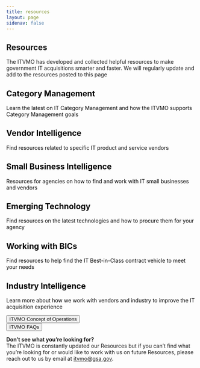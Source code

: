 ```yaml
---
title: resources
layout: page
sidenav: false
---
```


<section class="grid-container clearfix padding-left-0 padding-right-1">
<h1 class="margin-top-0">Resources</h1>
<p>The ITVMO  has developed and collected helpful resources to make government IT  acquisitions smarter and faster. We will regularly update and add to the resources posted to this page</p>
<div class="grid-row">
  <div class="tablet:grid-col-6 padding-1">
      <a href="/category-mngmt/" style="color:black;text-decoration: none; display: block;" class="height-full">
        <div class="bg-white padding-3 border-top-05 border-accent-warm shadow-5 height-full resources-hover">
              <h2 class="usa-prose resources-title">Category Management</h2>
              <p class="resources-text">Learn the latest on IT Category Management and how the ITVMO supports Category Management goals</p>
        </div>
      </a>
    </div>
    <div class="tablet:grid-col-6 padding-1">
      <a href="/vendor-intelligence/" style="color:black;text-decoration: none; display: block;" class="height-full">
        <div class="bg-white padding-3 border-top-05 border-accent-warm shadow-5 height-full resources-hover">
              <h2 class="usa-prose resources-title">Vendor Intelligence</h2>
              <p class="resources-text">Find resources related to specific IT product and service vendors</p>
        </div>
      </a>
    </div>
    </div>
   <div class="grid-row">
   <div class="tablet:grid-col-6 padding-1">
      <a href="/small-business-intelligence/" style="color:black;text-decoration: none; display: block;" class="height-full">
        <div class="bg-white padding-3 border-top-05 border-accent-warm shadow-5 height-full resources-hover">
              <h2 class="usa-prose resources-title">Small Business Intelligence</h2>
              <p class="resources-text">Resources for agencies on how to find and work with IT small businesses and vendors</p>
        </div>
      </a>
    </div>
  <div class="tablet:grid-col-6 padding-1">
      <a href="/emerging-technology/" style="color:black;text-decoration: none; display: block;" class="height-full">
        <div class="bg-white padding-3 border-top-05 border-accent-warm shadow-5 height-full resources-hover">
              <h2 class="usa-prose resources-title">Emerging Technology</h2>
              <p class="resources-text">Find resources on the latest technologies and how to procure them for your agency</p>
        </div>
      </a>
    </div>
    </div>
    <div class="grid-row">
    <div class="tablet:grid-col-6 padding-1">
      <a href="/working-with-bics/" style="color:black;text-decoration: none; display: block;" class="height-full">
        <div class="bg-white padding-3 border-top-05 border-accent-warm shadow-5 height-full resources-hover">
              <h2 class="usa-prose resources-title">Working with BICs</h2>
              <p class="resources-text">Find resources to help find the IT Best-in-Class contract vehicle to meet your needs</p>
        </div>
      </a>
    </div>
    <div class="tablet:grid-col-6 padding-1">
      <a href="/industry-intelligence/" style="color:black;text-decoration: none; display: block;" class="height-full">
        <div class="bg-white padding-3 border-top-05 border-accent-warm shadow-5 height-full resources-hover">
              <h2 class="usa-prose resources-title">Industry Intelligence</h2>
              <p class="resources-text">Learn more about how we work with vendors and industry to improve the IT acquisition experience</p>
        </div>
      </a>
    </div>
    </div>
    <div class="grid-row padding-1 padding-top-3">
      <a href="/assets/files/ITVMO-Concept-of-Operations-FINAL-DRAFT%20v1.1-(5).pdf"><button class="usa-button btn-primary">ITVMO Concept of Operations</button></a>
    </div>
    <div class="grid-row padding-1">
      <a href="/assets/files/ITVMO-FAQs_20201217-(2).pdf"><button class="usa-button btn-primary">ITVMO FAQs</button></a>
    </div>
    <p><strong>Don’t see what you’re looking for?</strong> <br/>
    The ITVMO is constantly updated our Resources but if you can’t find what you’re looking for or would like to work with us on future Resources, please reach out to us by email at <a href="mailto:itvmo@gsa.gov">itvmo@gsa.gov</a>.</p>
</section>

